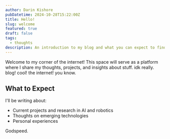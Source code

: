 ```yaml
---
author: Darin Kishore
pubDatetime: 2024-10-28T15:22:00Z
title: Hello!
slug: welcome
featured: true
draft: false
tags:
  - thoughts
description: An introduction to my blog and what you can expect to find here.
---
```


Welcome to my corner of the internet! This space will serve as a platform where I share my thoughts, projects, and insights about stuff. idk really. blog! cool! the internet! you know.

## What to Expect

I'll be writing about:
- Current projects and research in AI and robotics
- Thoughts on emerging technologies
- Personal experiences

Godspeed.
